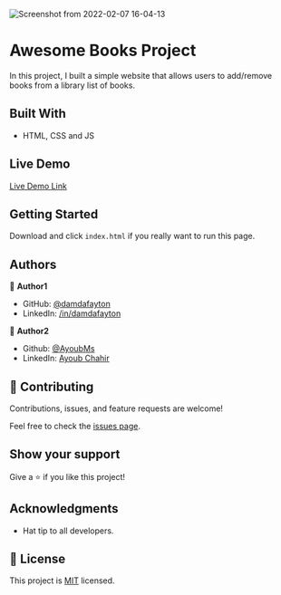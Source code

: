 ![Screenshot from 2022-02-07 16-04-13](https://user-images.githubusercontent.com/95053734/152814165-3128bb67-47e0-4310-b1dc-7f92d55262ca.png)



# Awesome Books Project

In this project, I built a simple website that allows users to add/remove books from a library list of books.


## Built With

- HTML, CSS and JS


## Live Demo

[Live Demo Link](https://ayoubms.github.io/awesomebooks_project)


## Getting Started

Download and click `index.html` if you really want to run this page.



## Authors

👤 **Author1**

- GitHub: [@damdafayton](https://github.com/damdafayton)
- LinkedIn: [/in/damdafayton](https://linkedin.com/in/damdafayton)


👤 **Author2**

- Github: [@AyoubMs](https://github.com/AyoubMs)
- LinkedIn: [Ayoub Chahir](https://www.linkedin.com/in/ayoub-chahir/)


## 🤝 Contributing

Contributions, issues, and feature requests are welcome!

Feel free to check the [issues page](../../issues/).


## Show your support

Give a ⭐️ if you like this project!


## Acknowledgments

- Hat tip to all developers.


## 📝 License

This project is [MIT](./MIT.md) licensed.

